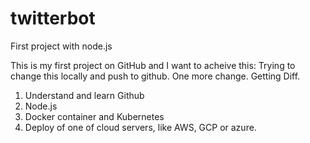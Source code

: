 # twitterbot
First project with node.js

This is my first project on GitHub and I want to acheive this:
Trying to change this locally and push to github. One more change. Getting Diff.

1. Understand and learn Github
2. Node.js
3. Docker container and Kubernetes
4. Deploy of one of cloud servers, like AWS, GCP or azure.
